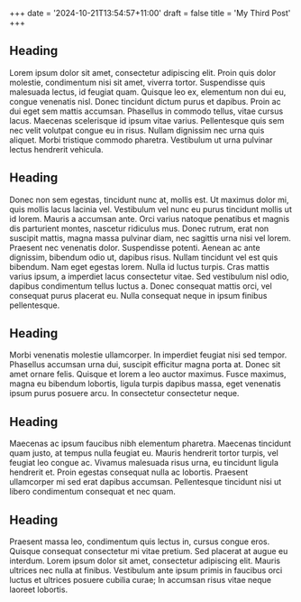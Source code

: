 +++
date = '2024-10-21T13:54:57+11:00'
draft = false
title = 'My Third Post'
+++

## Heading
Lorem ipsum dolor sit amet, consectetur adipiscing elit. Proin quis dolor molestie, condimentum nisi sit amet, viverra tortor. Suspendisse quis malesuada lectus, id feugiat quam. Quisque leo ex, elementum non dui eu, congue venenatis nisl. Donec tincidunt dictum purus et dapibus. Proin ac dui eget sem mattis accumsan. Phasellus in commodo tellus, vitae cursus lacus. Maecenas scelerisque id ipsum vitae varius. Pellentesque quis sem nec velit volutpat congue eu in risus. Nullam dignissim nec urna quis aliquet. Morbi tristique commodo pharetra. Vestibulum ut urna pulvinar lectus hendrerit vehicula.

## Heading
Donec non sem egestas, tincidunt nunc at, mollis est. Ut maximus dolor mi, quis mollis lacus lacinia vel. Vestibulum vel nunc eu purus tincidunt mollis ut id lorem. Mauris a accumsan ante. Orci varius natoque penatibus et magnis dis parturient montes, nascetur ridiculus mus. Donec rutrum, erat non suscipit mattis, magna massa pulvinar diam, nec sagittis urna nisi vel lorem. Praesent nec venenatis dolor. Suspendisse potenti. Aenean ac ante dignissim, bibendum odio ut, dapibus risus. Nullam tincidunt vel est quis bibendum. Nam eget egestas lorem. Nulla id luctus turpis. Cras mattis varius ipsum, a imperdiet lacus consectetur vitae. Sed vestibulum nisl odio, dapibus condimentum tellus luctus a. Donec consequat mattis orci, vel consequat purus placerat eu. Nulla consequat neque in ipsum finibus pellentesque.

## Heading
Morbi venenatis molestie ullamcorper. In imperdiet feugiat nisi sed tempor. Phasellus accumsan urna dui, suscipit efficitur magna porta at. Donec sit amet ornare felis. Quisque et lorem a leo auctor maximus. Fusce maximus, magna eu bibendum lobortis, ligula turpis dapibus massa, eget venenatis ipsum purus posuere arcu. In consectetur consectetur neque.

## Heading
Maecenas ac ipsum faucibus nibh elementum pharetra. Maecenas tincidunt quam justo, at tempus nulla feugiat eu. Mauris hendrerit tortor turpis, vel feugiat leo congue ac. Vivamus malesuada risus urna, eu tincidunt ligula hendrerit et. Proin egestas consequat nulla ac lobortis. Praesent ullamcorper mi sed erat dapibus accumsan. Pellentesque tincidunt nisi ut libero condimentum consequat et nec quam.

## Heading
Praesent massa leo, condimentum quis lectus in, cursus congue eros. Quisque consequat consectetur mi vitae pretium. Sed placerat at augue eu interdum. Lorem ipsum dolor sit amet, consectetur adipiscing elit. Mauris ultrices nec nulla at finibus. Vestibulum ante ipsum primis in faucibus orci luctus et ultrices posuere cubilia curae; In accumsan risus vitae neque laoreet lobortis.